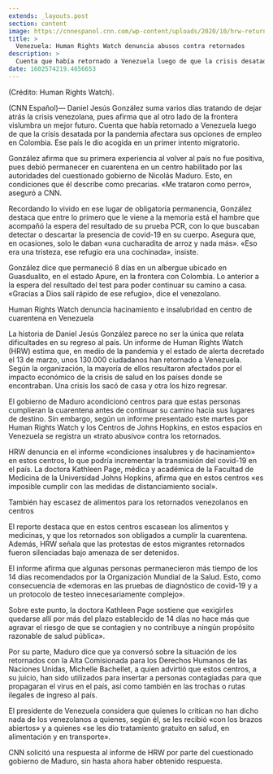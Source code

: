 ```yaml
--- 
extends: _layouts.post 
section: content 
image: https://cnnespanol.cnn.com/wp-content/uploads/2020/10/hrw-returnees3.jpg?quality=100&strip=info 
title: > 
  Venezuela: Human Rights Watch denuncia abusos contra retornados 
description: > 
  Cuenta que había retornado a Venezuela luego de que la crisis desatada por la pandemia afectara sus opciones de empleo en Colombia.González dice que permaneció 8 días en un albergue ubicado en Guasdualito, en el estado Apure, en la frontera con Colombia.Un informe de Human Rights Watch (HRW) estima que, en medio de la pandemia y el estado de alerta decretado el 13 de marzo, unos 130.000 ciudadanos han retornado a Venezuela.Sin embargo, según un informe presentado este martes por Human Rights Watch y los Centros de Johns Hopkins, en estos espacios en Venezuela se registra un «trato abusivo» contra los retornados.También hay escasez de alimentos para los retornados venezolanos en centrosEl reporte destaca que en estos centros escasean los alimentos y medicinas, y que los retornados son obligados a cumplir la cuarentena. 
date: 1602574219.4656653 
--- 
```

(Crédito: Human Rights Watch).

(CNN Español)–– Daniel Jesús González suma varios días tratando de dejar atrás la crisis venezolana, pues afirma que al otro lado de la frontera vislumbra un mejor futuro. Cuenta que había retornado a Venezuela luego de que la crisis desatada por la pandemia afectara sus opciones de empleo en Colombia. Ese país le dio acogida en un primer intento migratorio.

González afirma que su primera experiencia al volver al país no fue positiva, pues debió permanecer en cuarentena en un centro habilitado por las autoridades del cuestionado gobierno de Nicolás Maduro. Esto, en condiciones que él describe como precarias. «Me trataron como perro», aseguró a CNN.

Recordando lo vivido en ese lugar de obligatoria permanencia, González destaca que entre lo primero que le viene a la memoria está el hambre que acompañó la espera del resultado de su prueba PCR, con lo que buscaban detectar o descartar la presencia de covid-19 en su cuerpo. Asegura que, en ocasiones, solo le daban «una cucharadita de arroz y nada más». «Eso era una tristeza, ese refugio era una cochinada», insiste.

González dice que permaneció 8 días en un albergue ubicado en Guasdualito, en el estado Apure, en la frontera con Colombia. Lo anterior a la espera del resultado del test para poder continuar su camino a casa. «Gracias a Dios salí rápido de ese refugio», dice el venezolano.

Human Rights Watch denuncia hacinamiento e insalubridad en centro de cuarentena en Venezuela

La historia de Daniel Jesús González parece no ser la única que relata dificultades en su regreso al país. Un informe de Human Rights Watch (HRW) estima que, en medio de la pandemia y el estado de alerta decretado el 13 de marzo, unos 130.000 ciudadanos han retornado a Venezuela. Según la organización, la mayoría de ellos resultaron afectados por el impacto económico de la crisis de salud en los países donde se encontraban. Una crisis los sacó de casa y otra los hizo regresar.

El gobierno de Maduro acondicionó centros para que estas personas cumplieran la cuarentena antes de continuar su camino hacia sus lugares de destino. Sin embargo, según un informe presentado este martes por Human Rights Watch y los Centros de Johns Hopkins, en estos espacios en Venezuela se registra un «trato abusivo» contra los retornados.

HRW denuncia en el informe «condiciones insalubres y de hacinamiento» en estos centros, lo que podría incrementar la transmisión del covid-19 en el país. La doctora Kathleen Page, médica y académica de la Facultad de Medicina de la Universidad Johns Hopkins, afirma que en estos centros «es imposible cumplir con las medidas de distanciamiento social».

También hay escasez de alimentos para los retornados venezolanos en centros

El reporte destaca que en estos centros escasean los alimentos y medicinas, y que los retornados son obligados a cumplir la cuarentena. Además, HRW señala que las protestas de estos migrantes retornados fueron silenciadas bajo amenaza de ser detenidos.

El informe afirma que algunas personas permanecieron más tiempo de los 14 días recomendados por la Organización Mundial de la Salud. Esto, como consecuencia de «demoras en las pruebas de diagnóstico de covid-19 y a un protocolo de testeo innecesariamente complejo».

Sobre este punto, la doctora Kathleen Page sostiene que «exigirles quedarse allí por más del plazo establecido de 14 días no hace más que agravar el riesgo de que se contagien y no contribuye a ningún propósito razonable de salud pública».

Por su parte, Maduro dice que ya conversó sobre la situación de los retornados con la Alta Comisionada para los Derechos Humanos de las Naciones Unidas, Michelle Bachellet, a quien advirtió que estos centros, a su juicio, han sido utilizados para insertar a personas contagiadas para que propagaran el virus en el país, así como también en las trochas o rutas ilegales de ingreso al país.

El presidente de Venezuela considera que quienes lo critican no han dicho nada de los venezolanos a quienes, según él, se les recibió «con los brazos abiertos» y a quienes «se les dio tratamiento gratuito en salud, en alimentación y en transporte».

CNN solicitó una respuesta al informe de HRW por parte del cuestionado gobierno de Maduro, sin hasta ahora haber obtenido respuesta.